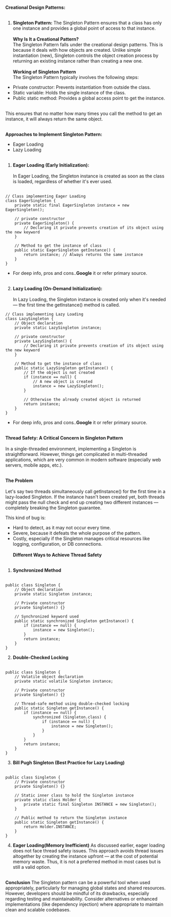 **Creational Design Patterns:**<br><br>
1. __Singleton Pattern:__ The Singleton Pattern ensures that a class has only one instance and provides a global point of access to that instance.<br><br>
__Why Is It a Creational Pattern?__<br>
The Singleton Pattern falls under the creational design patterns. This is because it deals with how objects are created. Unlike simple instantiation (new), Singleton controls the object creation process by returning an existing instance rather than creating a new one.<br><br>
__Working of Singleton Pattern__<br>
The Singleton Pattern typically involves the following steps:

* Private constructor: Prevents instantiation from outside the class.
* Static variable: Holds the single instance of the class.
* Public static method: Provides a global access point to get the instance.<br><br>

This ensures that no matter how many times you call the method to get an instance, it will always return the same object.<br><br>

__Approaches to Implement Singleton Pattern:__
* Eager Loading
* Lazy Loading<br><br>
1. __Eager Loading (Early Initialization):__<br><br>
In Eager Loading, the Singleton instance is created as soon as the class is loaded, regardless of whether it's ever used.<br><br>

```
// Class implementing Eager Loading
class EagerSingleton {
    private static final EagerSingleton instance = new EagerSingleton();

    // private constructor
    private EagerSingleton() {
        // Declaring it private prevents creation of its object using the new keyword
    }

    // Method to get the instance of class
    public static EagerSingleton getInstance() {
        return instance; // Always returns the same instance 
    }
}
```
* For deep info, pros and cons..__Google__ it or refer primary source.<br><br>
2. __Lazy Loading (On-Demand Initialization):__<br><br>
In Lazy Loading, the Singleton instance is created only when it's needed — the first time the getInstance() method is called.

```
// Class implementing Lazy Loading
class LazySingleton {
    // Object declaration
    private static LazySingleton instance;

    // private constructor
    private LazySingleton() {
        // Declaring it private prevents creation of its object using the new keyword
    }

    // Method to get the instance of class
    public static LazySingleton getInstance() {
        // If the object is not created 
        if (instance == null) {
            // A new object is created
            instance = new LazySingleton();
        }

        // Otherwise the already created object is returned
        return instance;
    }
}
```
* For deep info, pros and cons..__Google__ it or refer primary source.<br><br>

**Thread Safety: A Critical Concern in Singleton Pattern**<br><br>
In a single-threaded environment, implementing a Singleton is straightforward. However, things get complicated in multi-threaded applications, which are very common in modern software (especially web servers, mobile apps, etc.).<br><br>

**The Problem**<br><br>
Let's say two threads simultaneously call getInstance() for the first time in a lazy-loaded Singleton. If the instance hasn't been created yet, both threads might pass the null check and end up creating two different instances — completely breaking the Singleton guarantee.

This kind of bug is:
* Hard to detect, as it may not occur every time.
* Severe, because it defeats the whole purpose of the pattern.
* Costly, especially if the Singleton manages critical resources like logging, configuration, or DB connections.<br><br>
**Different Ways to Achieve Thread Safety**<br><br>
1. **Synchronized Method**<br><br>
```
public class Singleton {
    // Object declaration
    private static Singleton instance;

    // Private constructor
    private Singleton() {}

    // Synchronized keyword used
    public static synchronized Singleton getInstance() {
        if (instance == null) {
            instance = new Singleton();
        }
        return instance;
    }
}
```
2. **Double-Checked Locking**<br><br>
```
public class Singleton {
    // Volatile object declaration
    private static volatile Singleton instance;

    // Private constructor
    private Singleton() {}

    // Thread-safe method using double-checked locking
    public static Singleton getInstance() {
        if (instance == null) {
            synchronized (Singleton.class) {
                if (instance == null) {
                    instance = new Singleton();
                }
            }
        }
        return instance;
    }
}
```
3. **Bill Pugh Singleton (Best Practice for Lazy Loading)**<br><br>
```
public class Singleton {
    // Private constructor
    private Singleton() {}

    // Static inner class to hold the Singleton instance
    private static class Holder {
        private static final Singleton INSTANCE = new Singleton();
    }

    // Public method to return the Singleton instance
    public static Singleton getInstance() {
        return Holder.INSTANCE;
    }
}
```
4. **Eager Loading(Memory Inefficient)**
As discussed earlier, eager loading does not face thread safety issues. This approach avoids thread issues altogether by creating the instance upfront — at the cost of potential memory waste. Thus, it is not a preferred method in most cases but is still a valid option.<br><br>

**Conclusion**
The Singleton pattern can be a powerful tool when used appropriately, particularly for managing global states and shared resources. However, developers should be mindful of its drawbacks, especially regarding testing and maintainability. Consider alternatives or enhanced implementations (like dependency injection) where appropriate to maintain clean and scalable codebases.